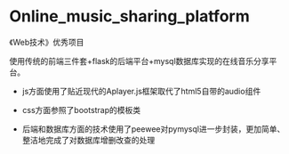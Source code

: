 # Online_music_sharing_platform
《Web技术》优秀项目

使用传统的前端三件套+flask的后端平台+mysql数据库实现的在线音乐分享平台。

- js方面使用了贴近现代的Aplayer.js框架取代了html5自带的audio组件

- css方面参照了bootstrap的模板类

- 后端和数据库方面的技术使用了peewee对pymysql进一步封装，更加简单、整洁地完成了对数据库增删改查的处理

